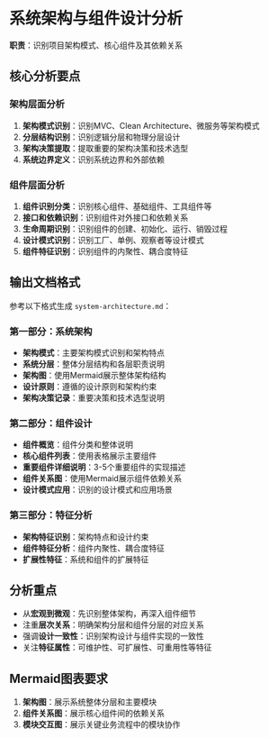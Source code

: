 # 系统架构与组件设计分析

**职责**：识别项目架构模式、核心组件及其依赖关系

## 核心分析要点

### 架构层面分析
1. **架构模式识别**：识别MVC、Clean Architecture、微服务等架构模式
2. **分层结构识别**：识别逻辑分层和物理分层设计
3. **架构决策提取**：提取重要的架构决策和技术选型
4. **系统边界定义**：识别系统边界和外部依赖

### 组件层面分析
1. **组件识别分类**：识别核心组件、基础组件、工具组件等
2. **接口和依赖识别**：识别组件对外接口和依赖关系
3. **生命周期识别**：识别组件的创建、初始化、运行、销毁过程
4. **设计模式识别**：识别工厂、单例、观察者等设计模式
5. **组件特征识别**：识别组件的内聚性、耦合度特征

## 输出文档格式

参考以下格式生成 `system-architecture.md`：

### 第一部分：系统架构
- **架构模式**：主要架构模式识别和架构特点
- **系统分层**：整体分层结构和各层职责说明
- **架构图**：使用Mermaid展示整体架构结构
- **设计原则**：遵循的设计原则和架构约束
- **架构决策记录**：重要决策和技术选型说明

### 第二部分：组件设计
- **组件概览**：组件分类和整体说明
- **核心组件列表**：使用表格展示主要组件
- **重要组件详细说明**：3-5个重要组件的实现描述
- **组件关系图**：使用Mermaid展示组件依赖关系
- **设计模式应用**：识别的设计模式和应用场景

### 第三部分：特征分析
- **架构特征识别**：架构特点和设计约束
- **组件特征分析**：组件内聚性、耦合度特征
- **扩展性特征**：系统和组件的扩展特征

## 分析重点

- 从**宏观到微观**：先识别整体架构，再深入组件细节
- 注重**层次关系**：明确架构分层和组件分层的对应关系
- 强调**设计一致性**：识别架构设计与组件实现的一致性
- 关注**特征属性**：可维护性、可扩展性、可重用性等特征

## Mermaid图表要求

1. **架构图**：展示系统整体分层和主要模块
2. **组件关系图**：展示核心组件间的依赖关系
3. **模块交互图**：展示关键业务流程中的模块协作